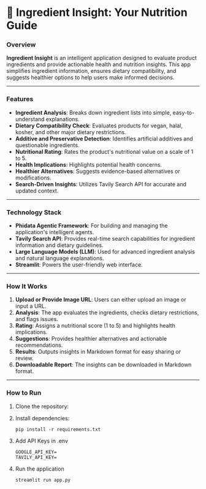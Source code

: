 # 🍎 Ingredient Insight: Your Nutrition Guide  

### Overview  
**Ingredient Insight** is an intelligent application designed to evaluate product ingredients and provide actionable health and nutrition insights. This app simplifies ingredient information, ensures dietary compatibility, and suggests healthier options to help users make informed decisions.  

---

### Features  
- **Ingredient Analysis**: Breaks down ingredient lists into simple, easy-to-understand explanations.  
- **Dietary Compatibility Check**: Evaluates products for vegan, halal, kosher, and other major dietary restrictions.  
- **Additive and Preservative Detection**: Identifies artificial additives and questionable ingredients.  
- **Nutritional Rating**: Rates the product's nutritional value on a scale of 1 to 5.  
- **Health Implications**: Highlights potential health concerns.  
- **Healthier Alternatives**: Suggests evidence-based alternatives or modifications.  
- **Search-Driven Insights**: Utilizes Tavily Search API for accurate and updated context.  

---

### Technology Stack  
- **Phidata Agentic Framework**: For building and managing the application's intelligent agents.  
- **Tavily Search API**: Provides real-time search capabilities for ingredient information and dietary guidelines.  
- **Large Language Models (LLM)**: Used for advanced ingredient analysis and natural language explanations.  
- **Streamlit**: Powers the user-friendly web interface.

---

### How It Works  
1. **Upload or Provide Image URL**: Users can either upload an image or input a URL. 
2. **Analysis**: The app evaluates the ingredients, checks dietary restrictions, and flags issues.  
3. **Rating**: Assigns a nutritional score (1 to 5) and highlights health implications.  
4. **Suggestions**: Provides healthier alternatives and actionable recommendations.  
5. **Results**: Outputs insights in Markdown format for easy sharing or review.  
6. **Downloadable Report**: The insights can be downloaded in Markdown format.

---

### How to Run  
1. Clone the repository:   
   
2. Install dependencies:
    ```
    pip install -r requirements.txt 
     ```

3. Add API Keys in .env 
    ```
    GOOGLE_API_KEY=
    TAVILY_API_KEY=
    ```
4. Run the application
    ```
    streamlit run app.py
    ```